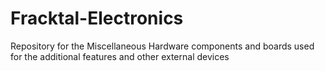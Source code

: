 # Fracktal-Electronics
Repository for the Miscellaneous Hardware components and boards used for the additional features and other external devices
